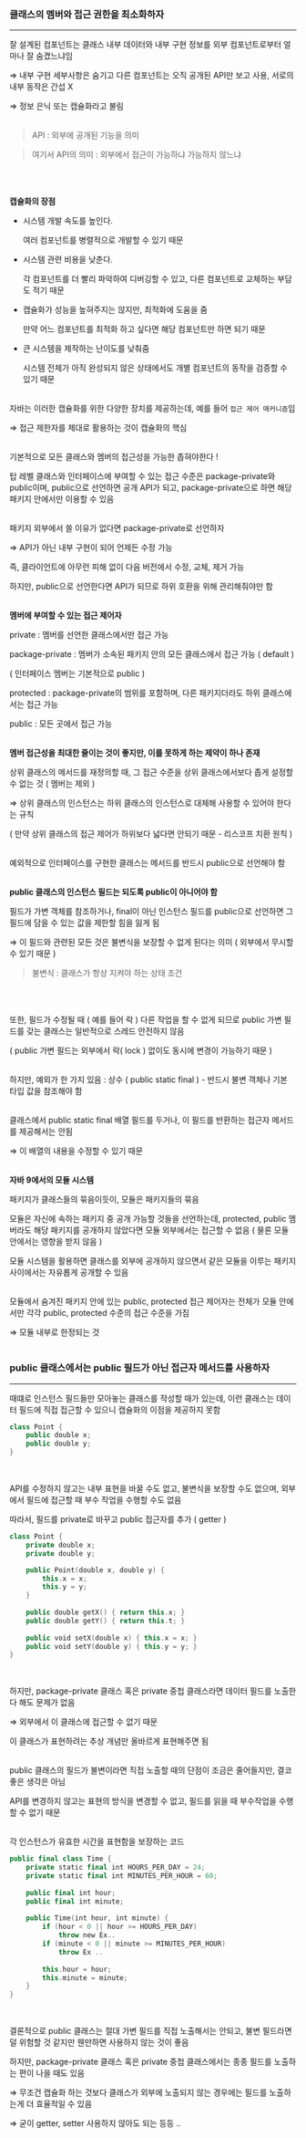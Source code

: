### 클래스의 멤버와 접근 권한을 최소화하자

---

잘 설계된 컴포넌트는 클래스 내부 데이터와 내부 구현 정보를 외부 컴포넌트로부터 얼마나 잘 숨겼느냐임

⇒ 내부 구현 세부사항은 숨기고 다른 컴포넌트는 오직 공개된 API만 보고 사용, 서로의 내부 동작은 간섭 X

⇒ 정보 은닉 또는 캡슐화라고 불림<br><br>

> API : 외부에 공개된 기능을 의미
> 

> 여기서 API의 의미 : 외부에서 접근이 가능하냐 가능하지 않느냐
>
<br><br>

**캡슐화의 장점**

- 시스템 개발 속도를 높인다.
    
    여러 컴포넌트를 병렬적으로 개발할 수 있기 때문
    
- 시스템 관련 비용을 낮춘다.
    
    각 컴포넌트를 더 빨리 파악하여 디버깅할 수 있고, 다른 컴포넌트로 교체하는 부담도 적기 때문
    
- 캡슐화가 성능을 높혀주지는 않지만, 최적화에 도움을 줌
    
    만약 어느 컴포넌트를 최적화 하고 싶다면 해당 컴포넌트만 하면 되기 때문
    
- 큰 시스템을 제작하는 난이도를 낮춰줌
    
    시스템 전체가 아직 완성되지 않은 상태에서도 개별 컴포넌트의 동작을 검증할 수 있기 때문<br><br>
    

자바는 이러한 캡슐화를 위한 다양한 장치를 제공하는데, 예를 들어 `접근 제어 매커니즘`임

⇒ 접근 제한자를 제대로 활용하는 것이 캡슐화의 핵심<br><br>

기본적으로 모든 클래스와 멤버의 접근성을 가능한 좁혀야한다 !

탑 레벨 클래스와 인터페이스에 부여할 수 있는 접근 수준은 package-private와 public이며, public으로 선언하면 공개 API가 되고, package-private으로 하면 해당 패키지 안에서만 이용할 수 있음<br><br>

패키지 외부에서 쓸 이유가 없다면 package-private로 선언하자 

⇒ API가 아닌 내부 구현이 되어 언제든 수정 가능

즉, 클라이언트에 아무런 피해 없이 다음 버전에서 수정, 교체, 제거 가능

하지만, public으로 선언한다면 API가 되므로 하위 호환을 위해 관리해줘야만 함<br><br>

**멤버에 부여할 수 있는 접근 제어자**

private : 멤버를 선언한 클래스에서만 접근 가능

package-private : 멤버가 소속된 패키지 안의 모든 클래스에서 접근 가능 ( default )

( 인터페이스 멤버는 기본적으로 public )

protected : package-private의 범위를 포함하며, 다른 패키지더라도 하위 클래스에서는 접근 가능

public : 모든 곳에서 접근 가능<br><br>

**멤버 접근성을 최대한 줄이는 것이 좋지만, 이를 못하게 하는 제약이 하나 존재**

상위 클래스의 메서드를 재정의할 때, 그 접근 수준을 상위 클래스에서보다 좁게 설정할 수 없는 것 ( 멤버는 제외 )

⇒ 상위 클래스의 인스턴스는 하위 클래스의 인스턴스로 대체해 사용할 수 있어야 한다는 규칙

( 만약 상위 클래스의 접근 제어가 하위보다 넓다면 안되기 때문 - 리스코프 치환 원칙 )<br><br>

예외적으로 인터페이스를 구현한 클래스는 메서드를 반드시 public으로 선언해야 함<br><br>

**public 클래스의 인스턴스 필드는 되도록 public이 아니어야 함**

필드가 가변 객체를 참조하거나, final이 아닌 인스턴스 필드를 public으로 선언하면 그 필드에 담을 수 있는 값을 제한할 힘을 잃게 됨

⇒ 이 필드와 관련된 모든 것은 불변식을 보장할 수 없게 된다는 의미 ( 외부에서 무시할 수 있기 때문 )

> 불변식 : 클래스가 항상 지켜야 하는 상태 조건
>
<br><br>

또한, 필드가 수정될 때 ( 예를 들어 락 ) 다른 작업을 할 수 없게 되므로 public 가변 필드를 갖는 클래스는 일반적으로 스레드 안전하지 않음

( public 가변 필드는 외부에서 락( lock ) 없이도 동시에 변경이 가능하기 때문 )<br><br>

하지만, 예외가 한 가지 있음 : 상수 ( public static final ) - 반드시 불변 객체나 기본 타입 값을 참조해야 함<br><br>

클래스에서 public static final 배열 필드를 두거나, 이 필드를 반환하는 접근자 메서드를 제공해서는 안됨

⇒ 이 배열의 내용을 수정할 수 있기 때문<br><br>

**자바 9에서의 모듈 시스템**

패키지가 클래스들의 묶음이듯이, 모듈은 패키지들의 묶음

모듈은 자신에 속하는 패키지 중 공개 가능할 것들을 선언하는데, protected, public 멤버라도 해당 패키지를 공개하지 않았다면 모듈 외부에서는 접근할 수 없음 ( 물론 모듈 안에서는 영향을 받지 않음 )

모듈 시스템을 활용하면 클래스를 외부에 공개하지 않으면서 같은 모듈을 이루는 패키지 사이에서는 자유롭게 공개할 수 있음<br><br>

모듈에서 숨겨진 패키지 안에 있는 public, protected 접근 제어자는 전체가 모듈 안에서만 각각 public, protected 수준의 접근 수준을 가짐 

⇒ 모듈 내부로 한정되는 것<br><br>

### public 클래스에서는 public 필드가 아닌 접근자 메서드를 사용하자

---

때떄로 인스턴스 필드들만 모아놓는 클래스를 작성할 때가 있는데, 이런 클래스는 데이터 필드에 직접 접근할 수 있으니 캡슐화의 이점을 제공하지 못함

```kotlin
class Point {
	public double x;
	public double y;
}
```
<br>

API를 수정하지 않고는 내부 표현을 바꿀 수도 없고, 불변식을 보장할 수도 없으며, 외부에서 필드에 접근할 때 부수 작업을 수행할 수도 없음

따라서, 필드를 private로 바꾸고 public 접근자를 추가 ( getter ) 

```kotlin
class Point {
	private double x;
	private double y;

	public Point(double x, double y) {
		this.x = x;
		this.y = y;
	}
	
	public double getX() { return this.x; }
	public double getY() { return this.t; }
	
	public void setX(double x) { this.x = x; }
	public void setY(double y) { this.y = y; }
}
```
<br>

하지만, package-private 클래스 혹은 private 중첩 클래스라면 데이터 필드를 노출한다 해도 문제가 없음

⇒ 외부에서 이 클래스에 접근할 수 없기 때문

이 클래스가 표현하려는 추상 개념만 올바르게 표현해주면 됨<br><br>

public 클래스의 필드가 불변이라면 직접 노출할 때의 단점이 조금은 줄어들지만, 결코 좋은 생각은 아님

API를 변경하지 않고는 표현의 방식을 변경할 수 없고, 필드를 읽을 때 부수작업을 수행할 수 없기 때문<br><br>

각 인스턴스가 유효한 시간을 표현함을 보장하는 코드

```kotlin
public final class Time {
	private static final int HOURS_PER_DAY = 24;
	private static final int MINUTES_PER_HOUR = 60;
	
	public final int hour;
	public final int minute;
	
	public Time(int hour, int minute) {
		if (hour < 0 || hour >= HOURS_PER_DAY) 
			throw new Ex..
		if (minute < 0 || minute >= MINUTES_PER_HOUR) 
			throw Ex ..
			
		this.hour = hour;
		this.minute = minute;
	}
}
```
<br>

결론적으로 public 클래스는 절대 가변 필드를 직접 노출해서는 안되고, 불변 필드라면 덜 위험할 것 같지만 웬만하면 사용하지 않는 것이 좋음

하지만, package-private 클래스 혹은 private 중첩 클래스에서는 종종 필드를 노출하는 편이 나을 때도 있음

⇒ 무조건 캡슐화 하는 것보다 클래스가 외부에 노출되지 않는 경우에는 필드를 노출하는게 더 효율적일 수 있음 

⇒ 굳이 getter, setter 사용하지 않아도 되는 등등 ..
